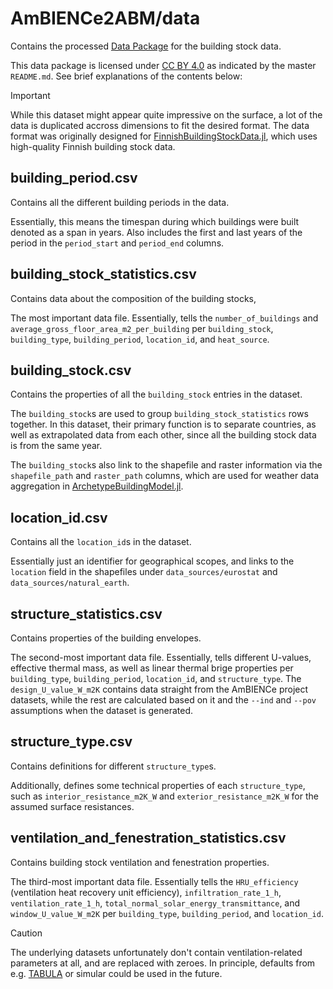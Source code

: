 # AmBIENCe2ABM/data

Contains the processed [Data Package](https://specs.frictionlessdata.io//data-package/)
for the building stock data.

This data package is licensed under [CC BY 4.0](https://creativecommons.org/licenses/by/4.0/)
as indicated by the master `README.md`.
See brief explanations of the contents below:

>[!IMPORTANT]
>While this dataset might appear quite impressive on the surface,
>a lot of the data is duplicated accross dimensions to fit the desired format.
>The data format was originally designed for
>[FinnishBuildingStockData.jl](https://github.com/vttresearch/FinnishBuildingStockData),
>which uses high-quality Finnish building stock data.


## building_period.csv

Contains all the different building periods in the data.

Essentially, this means the timespan during which buildings were built
denoted as a span in years.
Also includes the first and last years of the period in the
`period_start` and `period_end` columns.


## building_stock_statistics.csv

Contains data about the composition of the building stocks,

The most important data file.
Essentially, tells the `number_of_buildings` and
`average_gross_floor_area_m2_per_building` per `building_stock`, `building_type`,
`building_period`, `location_id`, and `heat_source`.


## building_stock.csv

Contains the properties of all the `building_stock` entries in the dataset.

The `building_stock`s are used to group `building_stock_statistics` rows together.
In this dataset, their primary function is to separate countries,
as well as extrapolated data from each other,
since all the building stock data is from the same year.

The `building_stock`s also link to the shapefile and raster information via the
`shapefile_path` and `raster_path` columns, which are used for weather data
aggregation in [ArchetypeBuildingModel.jl](https://github.com/vttresearch/ArchetypeBuildingModel).


## location_id.csv

Contains all the `location_id`s in the dataset.

Essentially just an identifier for geographical scopes,
and links to the `location` field in the shapefiles under
`data_sources/eurostat` and `data_sources/natural_earth`.


## structure_statistics.csv

Contains properties of the building envelopes.

The second-most important data file.
Essentially, tells different U-values, effective thermal mass,
as well as linear thermal brige properties per `building_type`,
`building_period`, `location_id`, and `structure_type`.
The `design_U_value_W_m2K` contains data straight from the AmBIENCe
project datasets, while the rest are calculated based on it and the
`--ind` and `--pov` assumptions when the dataset is generated.


## structure_type.csv

Contains definitions for different `structure_type`s.

Additionally, defines some technical properties of each `structure_type`,
such as `interior_resistance_m2K_W` and `exterior_resistance_m2K_W` for
the assumed surface resistances.


## ventilation_and_fenestration_statistics.csv

Contains building stock ventilation and fenestration properties.

The third-most important data file.
Essentially tells the `HRU_efficiency` (ventilation heat recovery unit efficiency),
`infiltration_rate_1_h`, `ventilation_rate_1_h`,
`total_normal_solar_energy_transmittance`, and `window_U_value_W_m2K` per
`building_type`, `building_period`, and `location_id`.

>[!CAUTION]
>The underlying datasets unfortunately don't contain ventilation-related
>parameters at all, and are replaced with zeroes.
>In principle, defaults from e.g. [TABULA](https://episcope.eu/welcome/)
>or simular could be used in the future.